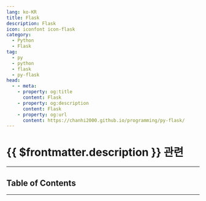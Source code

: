 ```yaml
---
lang: ko-KR
title: Flask
description: Flask
icon: iconfont icon-flask
category:
  - Python
  - Flask
tag:
  - py
  - python
  - flask
  - py-flask
head:
  - - meta:
    - property: og:title
      content: Flask
    - property: og:description
      content: Flask
    - property: og:url
      content: https://chanhi2000.github.io/programming/py-flask/
---
```


# {{ $frontmatter.description }} 관련

<ShieldsGroup logos="python,flask"/>

---

## Table of Contents

<ToCLocal basePath="/programming/py-flask/" />

---

<TagLinks />